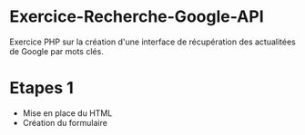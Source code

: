 # Exercice-Recherche-Google-API
 Exercice PHP sur la création d'une interface de récupération des actualitées de Google par mots clés.

# Etapes 1 
 * Mise en place du HTML
 * Création du formulaire